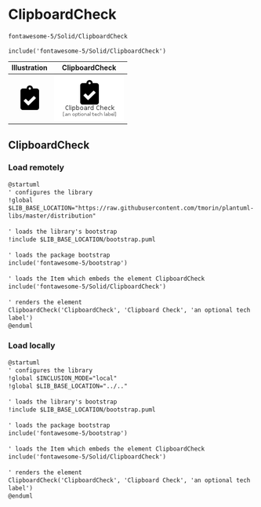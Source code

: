# ClipboardCheck


```text
fontawesome-5/Solid/ClipboardCheck
```

```text
include('fontawesome-5/Solid/ClipboardCheck')
```



| Illustration | ClipboardCheck |
| :---: | :---: |
| ![illustration for Illustration](../../fontawesome-5/Solid/ClipboardCheck.png) | ![illustration for ClipboardCheck](../../fontawesome-5/Solid/ClipboardCheck.Local.png) |




## ClipboardCheck

### Load remotely
```plantuml
@startuml
' configures the library
!global $LIB_BASE_LOCATION="https://raw.githubusercontent.com/tmorin/plantuml-libs/master/distribution"

' loads the library's bootstrap
!include $LIB_BASE_LOCATION/bootstrap.puml

' loads the package bootstrap
include('fontawesome-5/bootstrap')

' loads the Item which embeds the element ClipboardCheck
include('fontawesome-5/Solid/ClipboardCheck')

' renders the element
ClipboardCheck('ClipboardCheck', 'Clipboard Check', 'an optional tech label')
@enduml
```

### Load locally
```plantuml
@startuml
' configures the library
!global $INCLUSION_MODE="local"
!global $LIB_BASE_LOCATION="../.."

' loads the library's bootstrap
!include $LIB_BASE_LOCATION/bootstrap.puml

' loads the package bootstrap
include('fontawesome-5/bootstrap')

' loads the Item which embeds the element ClipboardCheck
include('fontawesome-5/Solid/ClipboardCheck')

' renders the element
ClipboardCheck('ClipboardCheck', 'Clipboard Check', 'an optional tech label')
@enduml
```

